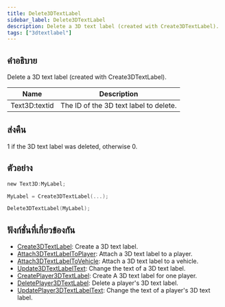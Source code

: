 ```yaml
---
title: Delete3DTextLabel
sidebar_label: Delete3DTextLabel
description: Delete a 3D text label (created with Create3DTextLabel).
tags: ["3dtextlabel"]
---
```


## คำอธิบาย

Delete a 3D text label (created with Create3DTextLabel).

| Name      | Description                            |
| --------- | -------------------------------------- |
| Text3D:textid | The ID of the 3D text label to delete. |

## ส่งคืน

1 if the 3D text label was deleted, otherwise 0.

## ตัวอย่าง

```c
new Text3D:MyLabel;

MyLabel = Create3DTextLabel(...);

Delete3DTextLabel(MyLabel);
```

## ฟังก์ชั่นที่เกี่ยวข้องกัน

- [Create3DTextLabel](Create3DTextLabel): Create a 3D text label.
- [Attach3DTextLabelToPlayer](Attach3DTextLabelToPlayer): Attach a 3D text label to a player.
- [Attach3DTextLabelToVehicle](Attach3DTextLabelToVehicle): Attach a 3D text label to a vehicle.
- [Update3DTextLabelText](Update3DTextLabelText): Change the text of a 3D text label.
- [CreatePlayer3DTextLabel](CreatePlayer3DTextLabel): Create A 3D text label for one player.
- [DeletePlayer3DTextLabel](DeletePlayer3DTextLabel): Delete a player's 3D text label.
- [UpdatePlayer3DTextLabelText](UpdatePlayer3DTextLabelText): Change the text of a player's 3D text label.
